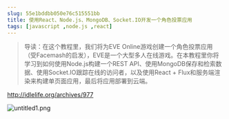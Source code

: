 ```yaml
---
slug: 55e1bddbb050e76c515551bb
title: 使用React、Node.js、MongoDB、Socket.IO开发一个角色投票应用
tags: [javascript ,node.js ,react]
---
```


> 导读：在这个教程里，我们将为EVE Online游戏创建一个角色投票应用（受Facemash的启发），EVE是一个大型多人在线游戏。在本教程里你将学习到如何使用Node.js构建一个REST API、使用MongoDB保存和检索数据、使用Socket.IO跟踪在线的访问者，以及使用React + Flux和服务端渲染来构建单页面应用，最后将应用部署到云端。

http://idlelife.org/archives/977

![untitled1.png](http:https://static.gaoqixhb.com/Ft_Ig5bPuQz7zXWasjWwL3--tvh-)
